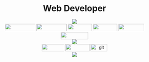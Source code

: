<div align="center">
        <h1>Web Developer</h1>
        <img src="https://img.shields.io/badge/-Techs%20Favorite-gray"/>
        <div>
                <img src="https://img.shields.io/badge/-JavaScript-yellow?logo=javascript&logoColor=white" width="100px" height="24px" />
                <img src="https://img.shields.io/badge/-TypeScript-blue?logo=typescript&logoColor=white" width="100px" height="24px" />
                <img src="https://img.shields.io/badge/-NodeJS-green?logo=node.js&logoColor=white" width="80px" height="24px" />
                <img src="https://img.shields.io/badge/-ReactJS-blue?logo=react&logoColor=white" width="80px" height="24px" />
                <img src="https://img.shields.io/badge/-MySQL-orange?logo=mysql&logoColor=white" width="85px" height="24px" />
                <img src="https://img.shields.io/badge/-MongoDB-green?logo=mongodb&logoColor=white" width="90px" height="24px" />
        </div>
        <img src="https://img.shields.io/badge/-Beginer-gray"/>
        <div>
                <img src="https://img.shields.io/badge/-Flask-grey?logo=flask&logoColor=white" width="74px" height="24px" />
                <img src="https://img.shields.io/badge/-Docker-informational?logo=docker&logoColor=white" width="80px" height="24px" />
                <img src="https://img.shields.io/badge/-Git-orange?logo=git&logoColor=white" width="55px" height="24px" alt="git"/>
        </div>
        <div>
                <a href="https://github.com/hiepnguyen6014">
                        <img src="https://github-readme-stats.vercel.app/api/top-langs/?username=hiepnguyen6014&layout=compact&langs_count=10&border_radius=15&&hide=blade,less,php"/>
                </a>
        </div>
</div>
